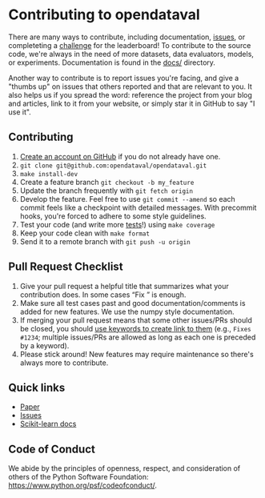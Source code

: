 Contributing to opendataval
===========================

There are many ways to contribute, including documentation, [issues](https://github.com/opendataval/opendataval/issues), or completeting a [challenge](https://opendataval.github.io/leaderboards.html) for the leaderboard! To contribute to the source code, we're always in the need of more datasets, data evaluators, models, or experiments. Documentation is found in the [docs/](https://github.com/opendataval/opendataval/tree/main/docs/) directory.

Another way to contribute is to report issues you're facing, and give a "thumbs up" on issues that others reported and that are relevant to you. It also helps us if you spread the word: reference the project from your blog and articles, link to it from your website, or simply star it in GitHub to say "I use it".

Contributing
------------
1. [Create an account on GitHub](https://github.com/) if you do not already have one.
2. ```git clone git@github.com:opendataval/opendataval.git```
3. ```make install-dev```
4. Create a feature branch ```git checkout -b my_feature```
5. Update the branch frequently with ```git fetch origin```
6. Develop the feature. Feel free to use ```git commit --amend``` so each commit feels like a checkpoint with detailed messages. With precommit hooks, you're forced to adhere to some style guidelines.
7. Test your code (and write more [tests](https://github.com/opendataval/opendataval/tree/main/test)!) using ```make coverage```
8. Keep your code clean with ```make format```
9. Send it to a remote branch with ```git push -u origin ```

Pull Request Checklist
----------------------
1. Give your pull request a helpful title that summarizes what your contribution does. In some cases “Fix <ISSUE TITLE>” is enough.
2. Make sure all test cases past and good documentation/comments is added for new features. We use the numpy style documentation.
3. If merging your pull request means that some other issues/PRs should be closed, you should [use keywords to create link to them](https://github.blog/2013-05-14-closing-issues-via-pull-requests/) (e.g., `Fixes #1234`; multiple issues/PRs are allowed as long as each one is preceded by a keyword).
4. Please stick around! New features may require maintenance so there's always more to contribute.


Quick links
-----------
* [Paper](https://arxiv.org/abs/2306.10577)
* [Issues](https://github.com/opendataval/opendataval/issues)
* [Scikit-learn docs](https://scikit-learn.org/dev/developers/contributing.html)

Code of Conduct
---------------
We abide by the principles of openness, respect, and consideration of others
of the Python Software Foundation: https://www.python.org/psf/codeofconduct/.